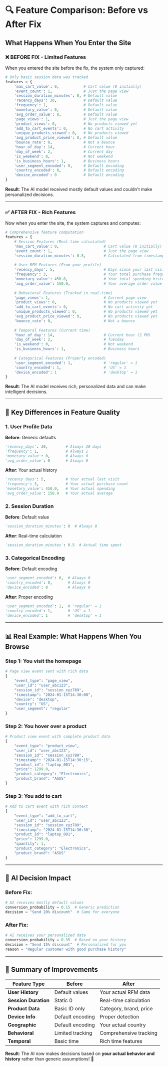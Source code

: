# 🔍 Feature Comparison: Before vs After Fix

## What Happens When You Enter the Site

### ❌ **BEFORE FIX - Limited Features**

When you entered the site before the fix, the system only captured:

```python
# Only basic session data was tracked
features = {
    'max_cart_value': 0,           # Cart value (0 initially)
    'event_count': 1,              # Just the page view
    'session_duration_minutes': 0, # Default value
    'recency_days': 30,            # Default value
    'frequency': 1,                # Default value
    'monetary_value': 0,           # Default value
    'avg_order_value': 0,          # Default value
    'page_views': 1,               # Just the page view
    'product_views': 0,            # No products viewed yet
    'add_to_cart_events': 0,       # No cart activity
    'unique_products_viewed': 0,   # No products viewed
    'avg_product_price_viewed': 0, # Default value
    'bounce_rate': 0,              # Not a bounce
    'hour_of_day': 14,             # Current hour
    'day_of_week': 2,              # Current day
    'is_weekend': 0,               # Not weekend
    'is_business_hours': 1,        # Business hours
    'user_segment_encoded': 0,     # Default encoding
    'country_encoded': 0,          # Default encoding
    'device_encoded': 0            # Default encoding
}
```

**Result**: The AI model received mostly default values and couldn't make personalized decisions.

---

### ✅ **AFTER FIX - Rich Features**

Now when you enter the site, the system captures and computes:

```python
# Comprehensive feature computation
features = {
    # Session Features (Real-time calculated)
    'max_cart_value': 0,                    # Cart value (0 initially)
    'event_count': 1,                       # Just the page view
    'session_duration_minutes': 0.5,        # Calculated from timestamps
    
    # User RFM Features (From your profile)
    'recency_days': 5,                      # Days since your last visit/purchase
    'frequency': 3,                         # Your total purchase frequency
    'monetary_value': 450.0,                # Your total spending history
    'avg_order_value': 150.0,               # Your average order value
    
    # Behavioral Features (Tracked in real-time)
    'page_views': 1,                        # Current page view
    'product_views': 0,                     # No products viewed yet
    'add_to_cart_events': 0,                # No cart activity yet
    'unique_products_viewed': 0,            # No products viewed yet
    'avg_product_price_viewed': 0,          # No products viewed yet
    'bounce_rate': 0,                       # Not a bounce
    
    # Temporal Features (Current time)
    'hour_of_day': 14,                      # Current hour (2 PM)
    'day_of_week': 2,                       # Tuesday
    'is_weekend': 0,                        # Not weekend
    'is_business_hours': 1,                 # Business hours
    
    # Categorical Features (Properly encoded)
    'user_segment_encoded': 1,              # 'regular' = 1
    'country_encoded': 1,                   # 'US' = 1
    'device_encoded': 1                     # 'desktop' = 1
}
```

**Result**: The AI model receives rich, personalized data and can make intelligent decisions.

---

## 🎯 **Key Differences in Feature Quality**

### 1. **User Profile Data**

**Before**: Generic defaults
```python
'recency_days': 30,        # Always 30 days
'frequency': 1,            # Always 1
'monetary_value': 0,       # Always 0
'avg_order_value': 0       # Always 0
```

**After**: Your actual history
```python
'recency_days': 5,         # Your actual last visit
'frequency': 3,            # Your actual purchase count
'monetary_value': 450.0,   # Your actual spending
'avg_order_value': 150.0   # Your actual average
```

### 2. **Session Duration**

**Before**: Default value
```python
'session_duration_minutes': 0  # Always 0
```

**After**: Real-time calculation
```python
'session_duration_minutes': 0.5  # Actual time spent
```

### 3. **Categorical Encoding**

**Before**: Default encoding
```python
'user_segment_encoded': 0,  # Always 0
'country_encoded': 0,       # Always 0
'device_encoded': 0         # Always 0
```

**After**: Proper encoding
```python
'user_segment_encoded': 1,  # 'regular' = 1
'country_encoded': 1,       # 'US' = 1
'device_encoded': 1         # 'desktop' = 1
```

---

## 📊 **Real Example: What Happens When You Browse**

### Step 1: You visit the homepage
```python
# Page view event sent with rich data
{
    "event_type": "page_view",
    "user_id": "user_abc123",
    "session_id": "session_xyz789",
    "timestamp": "2024-01-15T14:30:00",
    "device": "desktop",
    "country": "US",
    "user_segment": "regular"
}
```

### Step 2: You hover over a product
```python
# Product view event with complete product data
{
    "event_type": "product_view",
    "user_id": "user_abc123",
    "session_id": "session_xyz789",
    "timestamp": "2024-01-15T14:30:15",
    "product_id": "laptop_001",
    "price": 1299.0,
    "product_category": "Electronics",
    "product_brand": "ASUS"
}
```

### Step 3: You add to cart
```python
# Add to cart event with rich context
{
    "event_type": "add_to_cart",
    "user_id": "user_abc123",
    "session_id": "session_xyz789",
    "timestamp": "2024-01-15T14:30:30",
    "product_id": "laptop_001",
    "price": 1299.0,
    "quantity": 1,
    "product_category": "Electronics",
    "product_brand": "ASUS"
}
```

---

## 🧠 **AI Decision Impact**

### Before Fix:
```python
# AI receives mostly default values
conversion_probability = 0.15  # Generic prediction
decision = "Send 20% discount"  # Same for everyone
```

### After Fix:
```python
# AI receives your personalized data
conversion_probability = 0.35  # Based on your history
decision = "Send 15% discount"  # Personalized for you
reason = "Regular customer with good purchase history"
```

---

## 🎯 **Summary of Improvements**

| Feature Type | Before | After |
|--------------|--------|-------|
| **User History** | Default values | Your actual RFM data |
| **Session Duration** | Static 0 | Real-time calculation |
| **Product Data** | Basic ID only | Category, brand, price |
| **Device Info** | Default encoding | Proper detection |
| **Geographic** | Default encoding | Your actual country |
| **Behavioral** | Limited tracking | Comprehensive tracking |
| **Temporal** | Basic time | Rich time features |

**Result**: The AI now makes decisions based on **your actual behavior and history** rather than generic assumptions! 🚀
